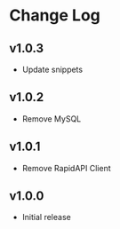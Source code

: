 # Change Log

## v1.0.3

- Update snippets

## v1.0.2

- Remove MySQL

## v1.0.1

- Remove RapidAPI Client

## v1.0.0

- Initial release
